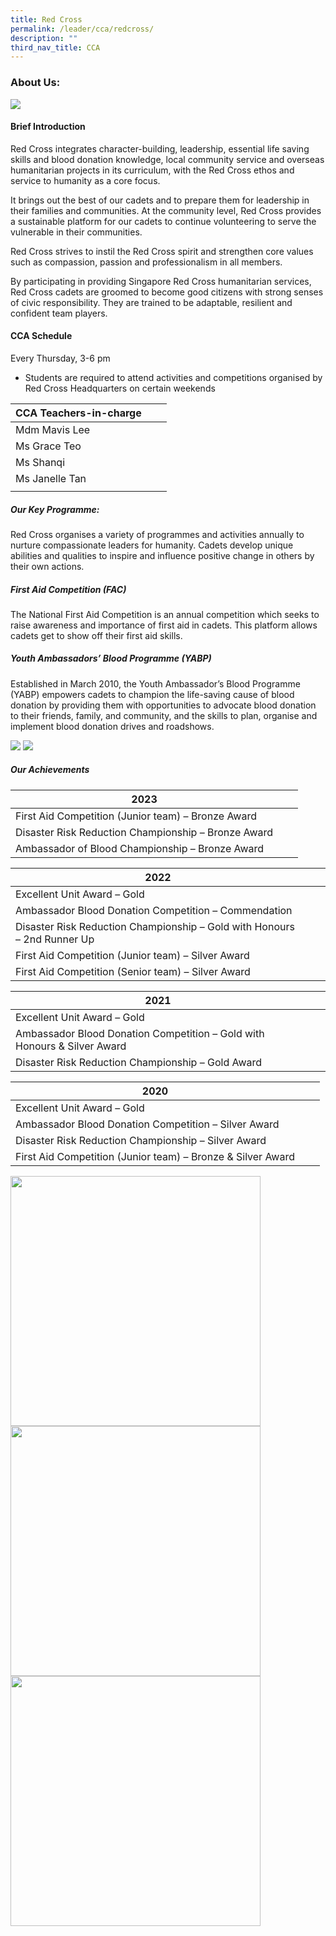 ```yaml
---
title: Red Cross
permalink: /leader/cca/redcross/
description: ""
third_nav_title: CCA
---
```

### About Us:

![](/images/Student%20Leader/Uniform%20Group/redcross02.jpg)

#### Brief Introduction

Red Cross integrates character-building, leadership, essential life saving skills and blood donation knowledge, local community service and overseas humanitarian projects in its curriculum, with the Red Cross ethos and service to humanity as a core focus.

It brings out the best of our cadets and to prepare them for leadership in their families and communities. At the community level, Red Cross provides a sustainable platform for our cadets to continue volunteering to serve the vulnerable in their communities. 

Red Cross strives to instil the Red Cross spirit and strengthen core values such as compassion, passion and professionalism in all members.

By participating in providing Singapore Red Cross humanitarian services, Red Cross cadets are groomed to become good citizens with strong senses of civic responsibility. They are trained to be adaptable, resilient and confident team players. 

#### CCA Schedule

Every Thursday, 3-6 pm  
* Students are required to attend activities and competitions organised by Red Cross Headquarters on certain weekends


|CCA Teachers-in-charge | | |
| -------- | -------- | -------- |
| Mdm Mavis Lee     |   |     |
|Ms Grace Teo|
|Ms Shanqi|
|Ms Janelle Tan|
||

##### Our Key Programme:

Red Cross organises a variety of programmes and activities annually to nurture compassionate leaders for humanity. Cadets develop unique abilities and qualities to inspire and influence positive change in others by their own actions.

##### First Aid Competition (FAC)
The National First Aid Competition is an annual competition which seeks to raise awareness and importance of first aid in cadets.  This platform allows cadets get to show off their first aid skills.

##### Youth Ambassadors’ Blood Programme (YABP)
Established in March 2010, the Youth Ambassador’s Blood Programme (YABP) empowers cadets to champion the life-saving cause of blood donation by providing them with opportunities to advocate blood donation to their friends, family, and community, and the skills to plan, organise and implement blood donation drives and roadshows.

![](/images/Student%20Leader/Uniform%20Group/redcross07.png)
![](/images/Student%20Leader/Uniform%20Group/redcross08.png)

##### Our Achievements



| 2023 | |  |
| -------- | -------- | -------- |
|First Aid Competition (Junior team) – Bronze Award     |   |   |
|Disaster Risk Reduction Championship – Bronze Award|
|Ambassador of Blood Championship – Bronze Award|



| 2022 | |  |
| -------- | -------- | -------- |
| Excellent Unit Award – Gold     |      |      |
|Ambassador Blood Donation Competition – Commendation|
|Disaster Risk Reduction Championship – Gold with Honours – 2nd Runner Up|
|First Aid Competition (Junior team) – Silver Award|
|First Aid Competition (Senior team) – Silver Award|

| 2021 | |  |
| -------- | -------- | -------- |
| Excellent Unit Award – Gold     |      |      |
|Ambassador Blood Donation Competition – Gold with Honours &amp; Silver Award |
|Disaster Risk Reduction Championship – Gold Award|

| 2020 | |  |
| -------- | -------- | -------- |
|Excellent Unit Award – Gold     |      |      |
|Ambassador Blood Donation Competition – Silver Award |
|Disaster Risk Reduction Championship – Silver Award |
|First Aid Competition (Junior team) – Bronze &amp; Silver Award

<img style="width:400px;" src="/images/Student%20Leader/Uniform%20Group/redcross05.jpeg">
<img style="width:400px;" src="/images/Student%20Leader/Uniform%20Group/redcross03.jpg">
<img style="width:400px;" src="/images/Student%20Leader/Uniform%20Group/redcross06.jpeg">



